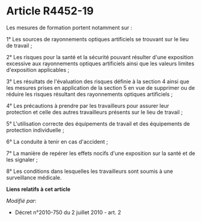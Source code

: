 # Article R4452-19

Les mesures de formation portent notamment sur : 

1° Les sources de rayonnements optiques artificiels se trouvant sur le lieu de travail ; 

2° Les risques pour la santé et la sécurité pouvant résulter d'une exposition excessive aux rayonnements optiques artificiels
ainsi que les valeurs limites d'exposition applicables ; 

3° Les résultats de l'évaluation des risques définie à la section 4 ainsi que les mesures prises en application de la section
5 en vue de supprimer ou de réduire les risques résultant des rayonnements optiques artificiels ; 

4° Les précautions à prendre par les travailleurs pour assurer leur protection et celle des autres travailleurs présents sur
le lieu de travail ; 

5° L'utilisation correcte des équipements de travail et des équipements de protection individuelle ; 

6° La conduite à tenir en cas d'accident ; 

7° La manière de repérer les effets nocifs d'une exposition sur la santé et de les signaler ; 

8° Les conditions dans lesquelles les travailleurs sont soumis à une surveillance médicale.

**Liens relatifs à cet article**

_Modifié par_:

  - Décret n°2010-750 du 2 juillet 2010 - art. 2
